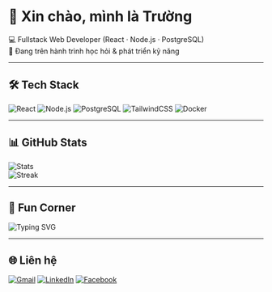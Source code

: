 # 👋 Xin chào, mình là Trường  

💻 Fullstack Web Developer (React · Node.js · PostgreSQL)  
🌱 Đang trên hành trình học hỏi & phát triển kỹ năng  

---

## 🛠️ Tech Stack
![React](https://img.shields.io/badge/-React-61DAFB?logo=react&logoColor=000&style=flat)
![Node.js](https://img.shields.io/badge/-Node.js-339933?logo=node.js&logoColor=fff&style=flat)
![PostgreSQL](https://img.shields.io/badge/-PostgreSQL-336791?logo=postgresql&logoColor=fff&style=flat)
![TailwindCSS](https://img.shields.io/badge/-TailwindCSS-06B6D4?logo=tailwindcss&logoColor=fff&style=flat)
![Docker](https://img.shields.io/badge/-Docker-2496ED?logo=docker&logoColor=fff&style=flat)

---

## 📊 GitHub Stats
![Stats](https://github-readme-stats.vercel.app/api?username=YOUR-USERNAME&show_icons=true&hide_border=true&theme=transparent)  
![Streak](https://streak-stats.demolab.com?user=YOUR-USERNAME&theme=transparent&hide_border=true)

---

## 🌱 Fun Corner
![Typing SVG](https://readme-typing-svg.herokuapp.com?font=Fira+Code&size=20&pause=1000&color=3DDC84&width=500&lines=Code+%3D+Coffee+%2B+Debug;Learning+Everyday;Building+Fullstack+Projects)

---

## 🌐 Liên hệ
[![Gmail](https://img.shields.io/badge/Gmail-D14836?style=flat&logo=gmail&logoColor=white)](mailto:yourmail@gmail.com)
[![LinkedIn](https://img.shields.io/badge/LinkedIn-0A66C2?style=flat&logo=linkedin&logoColor=white)](https://linkedin.com/in/your-link)
[![Facebook](https://img.shields.io/badge/Facebook-1877F2?style=flat&logo=facebook&logoColor=white)](https://facebook.com/your-facebook)
